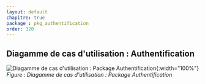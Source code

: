 ```yaml
---
layout: default
chapitre: true
package : pkg_authentification
order: 320
---
```


<!-- new slide -->
## Diagamme de cas d'utilisation : Authentification

![Diagamme de cas d'utilisation : Package Authentification](/prototype/diagrammes/pkg_authentification/uses_cases_pkg_authentification.svg){:width="100%"}
*Figure : Diagamme de cas d'utilisation : Package Authentification*

